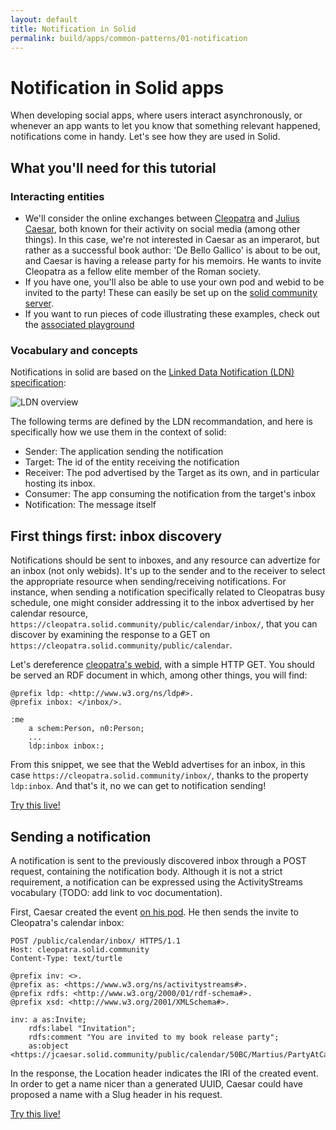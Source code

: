 ```yaml
---
layout: default
title: Notification in Solid
permalink: build/apps/common-patterns/01-notification
---
```


# Notification in Solid apps

When developing social apps, where users interact asynchronously, or whenever an app wants to let you know that something relevant happened, notifications come in handy. Let's see how they are used in Solid.

## What you'll need for this tutorial

### Interacting entities

- We'll consider the online exchanges between [Cleopatra](https://cleopatra.solid.community) and [Julius Caesar](https://jcaesar.solid.community), both known for their activity on social media (among other things). In this case, we're not interested in Caesar as an imperarot, but rather as a successful book author: 'De Bello Gallico' is about to be out, and Caesar is having a release party for his memoirs. He wants to invite Cleopatra as a fellow elite member of the Roman society.
- If you have one, you'll also be able to use your own pod and webid to be invited to the party! These can easily be set up on the [solid community server](https://solid.community/).
- If you want to run pieces of code illustrating these examples, check out the [associated playground](https://tech.io/playgrounds/51181/common-patterns-with-solid)

### Vocabulary and concepts

Notifications in solid are based on the [Linked Data Notification (LDN) specification](https://www.w3.org/TR/ldn/):

![LDN overview](https://www.w3.org/ns/ldp/linked-data-notifications-overview.svg)

The following terms are defined by the LDN recommandation, and here is specifically how we use them in the context of solid:
- Sender: The application sending the notification
- Target: The id of the entity receiving the notification
- Receiver: The pod advertised by the Target as its own, and in particular hosting its inbox.
- Consumer: The app consuming the notification from the target's inbox
- Notification: The message itself

## First things first: inbox discovery

Notifications should be sent to inboxes, and any resource can advertize for an inbox (not only webids). It's up to the sender and to the receiver to select the appropriate resource when sending/receiving notifications. For instance, when sending a notification specifically related to Cleopatras busy schedule, one might consider addressing it to the inbox advertised by her calendar resource, `https://cleopatra.solid.community/public/calendar/inbox/`, that you can discover by examining the response to a GET on `https://cleopatra.solid.community/public/calendar`.

Let's dereference [cleopatra's webid](https://cleopatra.solid.community/profile/card#me), with a simple HTTP GET. You should be served an RDF document in which, among other things, you will find:
```
@prefix ldp: <http://www.w3.org/ns/ldp#>.
@prefix inbox: </inbox/>.

:me
    a schem:Person, n0:Person;
    ...
    ldp:inbox inbox:;
```

From this snippet, we see that the WebId advertises for an inbox, in this case `https://cleopatra.solid.community/inbox/`, thanks to the property `ldp:inbox`. And that's it, no we can get to notification sending!

[Try this live!](https://tech.io/playground-widget/1cee1f6e53d54b86a26dc8752218c3f018115/managing-notifications/890003/What%20is%20Cleopatra's%20inbox)

## Sending a notification

A notification is sent to the previously discovered inbox through a POST request, containing the notification body. Although it is not a strict requirement, a notification can be expressed using the ActivityStreams vocabulary (TODO: add link to voc documentation).

First, Caesar created the event [on his pod](https://jcaesar.solid.community/public/calendar/50BC/Martius/PartyAtCaesarPalace.ttl). He then sends the invite to Cleopatra's calendar inbox:
```
POST /public/calendar/inbox/ HTTPS/1.1
Host: cleopatra.solid.community
Content-Type: text/turtle

@prefix inv: <>.
@prefix as: <https://www.w3.org/ns/activitystreams#>.
@prefix rdfs: <http://www.w3.org/2000/01/rdf-schema#>.
@prefix xsd: <http://www.w3.org/2001/XMLSchema#>.

inv: a as:Invite;
    rdfs:label "Invitation";
    rdfs:comment "You are invited to my book release party";
    as:object <https://jcaesar.solid.community/public/calendar/50BC/Martius/PartyAtCaesarPalace.ttl>.
```

In the response, the Location header indicates the IRI of the created event. In order to get a name nicer than a generated UUID, Caesar could have proposed a name with a Slug header in his request.

[Try this live!](https://tech.io/playground-widget/1cee1f6e53d54b86a26dc8752218c3f018115/managing-notifications/890004/Let's%20get%20crazy%20sending%20out%20invites)
